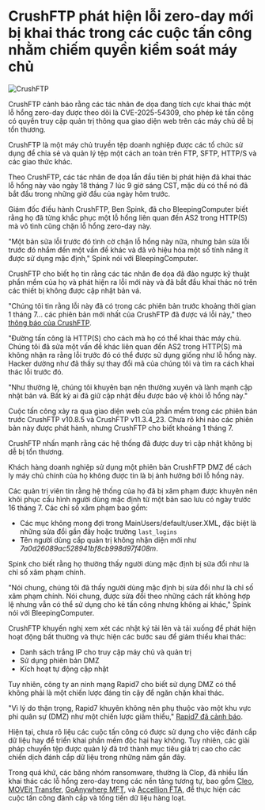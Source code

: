 # CrushFTP phát hiện lỗi zero-day mới bị khai thác trong các cuộc tấn công nhằm chiếm quyền kiểm soát máy chủ

![CrushFTP](https://www.bleepstatic.com/content/hl-images/2025/03/25/CrushFTP.jpg)

CrushFTP cảnh báo rằng các tác nhân đe dọa đang tích cực khai thác một lỗ hổng zero-day được theo dõi là CVE-2025-54309, cho phép kẻ tấn công có quyền truy cập quản trị thông qua giao diện web trên các máy chủ dễ bị tổn thương.

CrushFTP là một máy chủ truyền tệp doanh nghiệp được các tổ chức sử dụng để chia sẻ và quản lý tệp một cách an toàn trên FTP, SFTP, HTTP/S và các giao thức khác.

Theo CrushFTP, các tác nhân đe dọa lần đầu tiên bị phát hiện đã khai thác lỗ hổng này vào ngày 18 tháng 7 lúc 9 giờ sáng CST, mặc dù có thể nó đã bắt đầu trong những giờ đầu của ngày hôm trước.

Giám đốc điều hành CrushFTP, Ben Spink, đã cho BleepingComputer biết rằng họ đã từng khắc phục một lỗ hổng liên quan đến AS2 trong HTTP(S) mà vô tình cũng chặn lỗ hổng zero-day này.

"Một bản sửa lỗi trước đó tình cờ chặn lỗ hổng này nữa, nhưng bản sửa lỗi trước đó nhắm đến một vấn đề khác và đã vô hiệu hóa một số tính năng ít được sử dụng mặc định," Spink nói với BleepingComputer.

CrushFTP cho biết họ tin rằng các tác nhân đe dọa đã đảo ngược kỹ thuật phần mềm của họ và phát hiện ra lỗi mới này và đã bắt đầu khai thác nó trên các thiết bị không được cập nhật bản vá.

"Chúng tôi tin rằng lỗi này đã có trong các phiên bản trước khoảng thời gian 1 tháng 7... các phiên bản mới nhất của CrushFTP đã được vá lỗi này," theo [thông báo của CrushFTP](https://www.crushftp.com/crush11wiki/Wiki.jsp?page=CompromiseJuly2025).

"Đường tấn công là HTTP(S) cho cách mà họ có thể khai thác máy chủ. Chúng tôi đã sửa một vấn đề khác liên quan đến AS2 trong HTTP(S) mà không nhận ra rằng lỗi trước đó có thể được sử dụng giống như lỗ hổng này. Hacker dường như đã thấy sự thay đổi mã của chúng tôi và tìm ra cách khai thác lỗi trước đó. 

"Như thường lệ, chúng tôi khuyên bạn nên thường xuyên và lành mạnh cập nhật bản vá. Bất kỳ ai đã giữ cập nhật đều được bảo vệ khỏi lỗ hổng này."

Cuộc tấn công xảy ra qua giao diện web của phần mềm trong các phiên bản trước CrushFTP v10.8.5 và CrushFTP v11.3.4\_23\. Chưa rõ khi nào các phiên bản này được phát hành, nhưng CrushFTP cho biết khoảng 1 tháng 7.

CrushFTP nhấn mạnh rằng các hệ thống đã được duy trì cập nhật không bị dễ bị tổn thương.

Khách hàng doanh nghiệp sử dụng một phiên bản CrushFTP DMZ để cách ly máy chủ chính của họ không được tin là bị ảnh hưởng bởi lỗ hổng này.

Các quản trị viên tin rằng hệ thống của họ đã bị xâm phạm được khuyên nên khôi phục cấu hình người dùng mặc định từ một bản sao lưu có ngày trước 16 tháng 7. Các chỉ số xâm phạm bao gồm:

* Các mục không mong đợi trong MainUsers/default/user.XML, đặc biệt là những sửa đổi gần đây hoặc trường `last_logins`
* Tên người dùng cấp quản trị không nhận diện mới như _7a0d26089ac528941bf8cb998d97f408m_.

Spink cho biết rằng họ thường thấy người dùng mặc định bị sửa đổi như là chỉ số xâm phạm chính.

"Nói chung, chúng tôi đã thấy người dùng mặc định bị sửa đổi như là chỉ số xâm phạm chính. Nói chung, được sửa đổi theo những cách rất không hợp lệ nhưng vẫn có thể sử dụng cho kẻ tấn công nhưng không ai khác," Spink nói với BleepingComputer.

CrushFTP khuyến nghị xem xét các nhật ký tải lên và tải xuống để phát hiện hoạt động bất thường và thực hiện các bước sau để giảm thiểu khai thác:

* Danh sách trắng IP cho truy cập máy chủ và quản trị
* Sử dụng phiên bản DMZ
* Kích hoạt tự động cập nhật

Tuy nhiên, công ty an ninh mạng Rapid7 cho biết sử dụng DMZ có thể không phải là một chiến lược đáng tin cậy để ngăn chặn khai thác.

"Vì lý do thận trọng, Rapid7 khuyên không nên phụ thuộc vào một khu vực phi quân sự (DMZ) như một chiến lược giảm thiểu," [Rapid7 đã cảnh báo](https://www.rapid7.com/blog/post/crushftp-zero-day-exploited-in-the-wild/).

Hiện tại, chưa rõ liệu các cuộc tấn công có được sử dụng cho việc đánh cắp dữ liệu hay để triển khai phần mềm độc hại hay không. Tuy nhiên, các giải pháp chuyển tệp được quản lý đã trở thành mục tiêu giá trị cao cho các chiến dịch đánh cắp dữ liệu trong những năm gần đây.

Trong quá khứ, các băng nhóm ransomware, thường là Clop, đã nhiều lần khai thác các lỗ hổng zero-day trong các nền tảng tương tự, bao gồm [Cleo](https://www.bleepingcomputer.com/news/security/clop-ransomware-claims-responsibility-for-cleo-data-theft-attacks/), [MOVEit Transfer](https://www.bleepingcomputer.com/news/security/moveit-transfer-customers-warned-to-patch-new-critical-flaw/), [GoAnywhere MFT](https://www.bleepingcomputer.com/news/security/clop-ransomware-claims-it-breached-130-orgs-using-goanywhere-zero-day/), và [Accellion FTA](https://www.bleepingcomputer.com/news/security/global-accellion-data-breaches-linked-to-clop-ransomware-gang/), để thực hiện các cuộc tấn công đánh cắp và tống tiền dữ liệu hàng loạt.